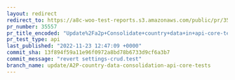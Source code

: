 ```yaml
---
layout: redirect
redirect_to: https://a8c-woo-test-reports.s3.amazonaws.com/public/pr/35557/api/index.html
pr_number: 35557
pr_title_encoded: "Update%2Fa2p+Consolidate+country+data+in+api-core-tests"
pr_test_type: api
last_published: "2022-11-23 12:47:09 +0000"
commit_sha: 13f894f59a11e96f0972a8bd78b6733d9cf6a3b7
commit_message: "revert settings-crud.test"
branch_name: update/A2P-country-data-consolidation-api-core-tests
---
```

